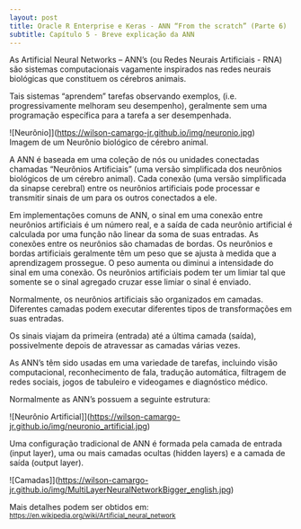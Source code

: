 ```yaml
---
layout: post
title: Oracle R Enterprise e Keras - ANN “From the scratch” (Parte 6)
subtitle: Capítulo 5 - Breve explicação da ANN
---
```

As Artificial Neural Networks – ANN’s (ou Redes Neurais Artificiais - RNA) são sistemas computacionais vagamente inspirados nas redes neurais biológicas que constituem os cérebros animais.

Tais sistemas “aprendem” tarefas observando exemplos, (i.e. progressivamente melhoram seu desempenho), geralmente sem uma programação específica para a tarefa a ser desempenhada.

![Neurônio]](https://wilson-camargo-jr.github.io/img/neuronio.jpg)   
Imagem de um Neurônio biológico de cérebro animal.

A ANN é baseada em uma coleção de nós ou unidades conectadas chamadas “Neurônios Artificiais” (uma versão simplificada dos neurônios biológicos de um cérebro animal). Cada conexão (uma versão simplificada da sinapse cerebral) entre os neurônios artificiais pode processar e transmitir sinais de um para os outros conectados a ele.

Em implementações comuns de ANN, o sinal em uma conexão entre neurônios artificiais é um número real, e a saída de cada neurônio artificial é calculada por uma função não linear da soma de suas entradas. As conexões entre os neurônios são chamadas de bordas. Os neurônios e bordas artificiais geralmente têm um peso que se ajusta à medida que a aprendizagem prossegue. O peso aumenta ou diminui a intensidade do sinal em uma conexão. Os neurônios artificiais podem ter um limiar tal que somente se o sinal agregado cruzar esse limiar o sinal é enviado. 

Normalmente, os neurônios artificiais são organizados em camadas. Diferentes camadas podem executar diferentes tipos de transformações em suas entradas. 

Os sinais viajam da primeira (entrada) até a última camada (saída), possivelmente depois de atravessar as camadas várias vezes.

As ANN’s têm sido usadas em uma variedade de tarefas, incluindo visão computacional, reconhecimento de fala, tradução automática, filtragem de redes sociais, jogos de tabuleiro e videogames e diagnóstico médico.

Normalmente as ANN’s possuem a seguinte estrutura:

![Neurônio Artificial]](https://wilson-camargo-jr.github.io/img/neuronio_artificial.jpg)   

Uma configuração tradicional de ANN é formada pela camada de entrada (input layer), uma ou mais camadas ocultas (hidden layers) e a camada de saída (output layer).

![Camadas]](https://wilson-camargo-jr.github.io/img/MultiLayerNeuralNetworkBigger_english.jpg)   


Mais detalhes podem ser obtidos em:  
<sub><a href="https://en.wikipedia.org/wiki/Artificial_neural_network" target="_blank">https://en.wikipedia.org/wiki/Artificial_neural_network</a></sub>

